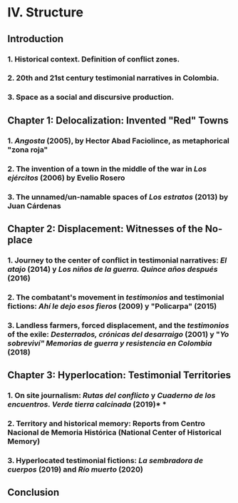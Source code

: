 # IV. Structure

## **Introduction**
### 1. Historical context. Definition of conflict zones.
### 2. 20th and 21st century testimonial narratives in Colombia.
### 3. Space as a social and discursive production.

## **Chapter 1: Delocalization: Invented "Red" Towns**
### 1. *Angosta* (2005), by Hector Abad Faciolince, as metaphorical "zona roja"
### 2. The invention of a town in the middle of the war in *Los ejércitos* (2006) by Evelio Rosero
### 3. The unnamed/un-namable spaces of *Los estratos* (2013) by Juan Cárdenas 

## **Chapter 2: Displacement: Witnesses of the No-place**
### 1. Journey to the center of conflict in testimonial narratives: *El atajo* (2014) y *Los niños de la guerra. Quince años después* (2016) 
### 2. The combatant's movement in *testimonios* and testimonial fictions: *Ahí le dejo esos fieros* (2009) y "Policarpa" (2015)
### 3. Landless farmers, forced displacement, and the *testimonios* of the exile: *Desterrados, crónicas del desarraigo* (2001) y "*Yo sobreviví" Memorias de guerra y resistencia en Colombia* (2018) 

## **Chapter 3: Hyperlocation: Testimonial Territories**
### 1. On site journalism: *Rutas del conflicto* y *Cuaderno de los encuentros. Verde tierra calcinada* (2019)* *
### 2. Territory and historical memory: Reports from Centro Nacional de Memoria Histórica (National Center of Historical Memory)
### 3. Hyperlocated testimonial fictions: *La sembradora de cuerpos* (2019) and *Río muerto* (2020)

## **Conclusion**
